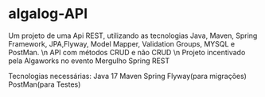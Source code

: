 # algalog-API
Um projeto de uma Api REST, utilizando as tecnologias Java, Maven, Spring Framework, JPA,Flyway, Model Mapper, Validation Groups, MYSQL e PostMan. \n
API com métodos CRUD e não CRUD \n
Projeto incentivado pela Algaworks no evento Mergulho Spring REST

Tecnologias necessárias:
  Java 17
  Maven
  Spring
  Flyway(para migrações)
  PostMan(para Testes)
